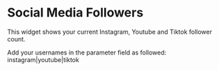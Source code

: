 # Social Media Followers
This widget shows your current Instagram, Youtube and Tiktok follower count.

Add your usernames in the parameter field as followed: instagram|youtube|tiktok